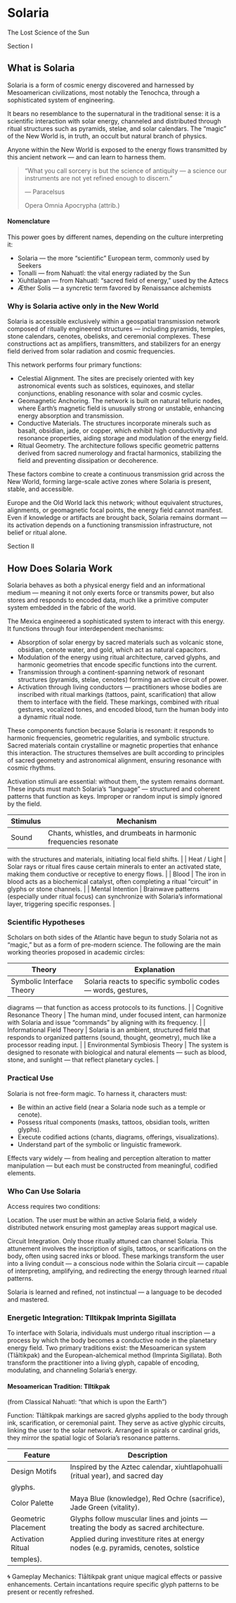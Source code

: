# Solaria

The Lost Science of the Sun

Section I

## What is Solaria

Solaria is a form of cosmic energy discovered and harnessed by Mesoamerican
civilizations, most
notably the Tenochca, through a sophisticated system of engineering.

It bears no resemblance to the supernatural in the traditional sense: it is a scientific interaction
with solar
energy, channeled and distributed through ritual structures such as pyramids, stelae, and solar
calendars. The
“magic” of the New World is, in truth, an occult but natural branch of physics.

Anyone within the New World is exposed to the energy flows transmitted by this ancient network — and
can learn to
harness them.

> “What you call sorcery is but the science of antiquity — a science our instruments are not yet
> refined enough to discern.”
>
> — Paracelsus
>
> Opera Omnia Apocrypha (attrib.)
>

#### Nomenclature

This power goes by different names, depending on the culture interpreting it:

- Solaria — the more “scientific” European term, commonly used
by Seekers
- Tonalli — from Nahuatl: the vital energy radiated by the Sun
- Xiuhtlalpan — from Nahuatl: “sacred field of energy,” used by
the Aztecs
- Æther Solis — a syncretic term favored by Renaissance
alchemists

### Why is Solaria active only in the New World

Solaria is accessible exclusively within a geospatial transmission network composed
of ritually engineered structures — including pyramids, temples, stone calendars, cenotes, obelisks,
and ceremonial complexes. These constructions act as amplifiers, transmitters, and stabilizers for
an energy field derived from solar radiation and cosmic frequencies.

This network performs four primary functions:

- Celestial Alignment. The sites are precisely oriented with
key astronomical events such as solstices, equinoxes, and stellar conjunctions, enabling
resonance with solar and cosmic cycles.
- Geomagnetic Anchoring. The network is built on natural
telluric nodes, where Earth’s magnetic field is unusually strong or unstable, enhancing energy
absorption and transmission.
- Conductive Materials. The structures incorporate minerals
such as basalt, obsidian, jade, or copper, which exhibit high conductivity and resonance
properties, aiding storage and modulation of the energy field.
- Ritual Geometry. The architecture follows specific geometric
patterns derived from sacred numerology and fractal harmonics, stabilizing the field and
preventing dissipation or decoherence.

These factors combine to create a continuous transmission grid across the New World, forming
large-scale active zones where Solaria is present, stable, and accessible.

Europe and the Old World lack this network; without equivalent structures, alignments, or geomagnetic
focal points, the energy field cannot manifest. Even if knowledge or artifacts are brought back,
Solaria remains dormant — its activation depends on a functioning transmission infrastructure, not
belief or ritual alone.

Section II

## How Does Solaria Work

Solaria behaves as both a physical energy field and an informational medium — meaning it not only
exerts force or transmits power, but also stores and responds to encoded data, much like a primitive
computer system embedded in the fabric of the world.

The Mexica engineered a sophisticated system to interact with this energy. It functions through four
interdependent mechanisms:

- Absorption of solar energy by sacred materials such as volcanic stone,
obsidian, cenote water, and gold, which act as natural capacitors.
- Modulation of the energy using ritual architecture, carved glyphs, and harmonic
geometries that encode specific functions into the current.
- Transmission through a continent-spanning network of resonant structures
(pyramids, stelae, cenotes) forming an active circuit of power.
- Activation through living conductors — practitioners whose bodies are
inscribed with ritual markings (tattoos, paint,
scarification) that allow them to interface with the field. These markings, combined with ritual
gestures, vocalized
tones, and encoded blood, turn the human body into a dynamic ritual node.

These components function because Solaria is resonant: it responds to harmonic frequencies,
geometric regularities, and symbolic structure. Sacred materials contain crystalline or magnetic
properties that enhance this interaction. The structures themselves are built according to
principles of sacred geometry and astronomical alignment, ensuring resonance with cosmic rhythms.

Activation stimuli are essential: without them, the system remains dormant. These inputs must match
Solaria’s “language” — structured and coherent patterns that function as keys. Improper or random
input is simply ignored by the field.

| Stimulus | Mechanism |
| --- | --- |
| Sound | Chants, whistles, and drumbeats in harmonic frequencies resonate
with the structures
and materials, initiating local field shifts. |
| Heat / Light | Solar rays or ritual fires cause certain minerals to enter an
activated state,
making them conductive or receptive to energy flows. |
| Blood | The iron in blood acts as a biochemical catalyst, often
completing a ritual
“circuit” in glyphs or stone channels. |
| Mental Intention | Brainwave patterns (especially under ritual focus) can
synchronize with Solaria’s
informational layer, triggering specific responses. |

### Scientific Hypotheses

Scholars on both sides of the Atlantic have begun to study Solaria not as “magic,” but as a form of
pre-modern science. The following are the main working theories proposed in academic circles:

| Theory | Explanation |
| --- | --- |
| Symbolic Interface Theory | Solaria reacts to specific symbolic codes — words, gestures,
diagrams — that
function as access protocols to its functions. |
| Cognitive Resonance Theory | The human mind, under focused intent, can harmonize with Solaria
and issue
“commands” by aligning with its frequency. |
| Informational Field Theory | Solaria is an ambient, structured field that responds to
organized patterns (sound,
thought, geometry), much like a processor reading input. |
| Environmental Symbiosis Theory | The system is designed to resonate with biological and natural
elements — such as
blood, stone, and sunlight — that reflect planetary cycles. |

### Practical Use

Solaria is not free-form magic. To harness it, characters must:

- Be within an active field (near a Solaria node such as a temple or cenote).
- Possess ritual components (masks, tattoos, obsidian tools, written glyphs).
- Execute codified actions (chants, diagrams, offerings, visualizations).
- Understand part of the symbolic or linguistic framework.

Effects vary widely — from healing and perception alteration to matter manipulation — but each must
be constructed from meaningful, codified elements.

### Who Can Use Solaria

Access requires two conditions:

Location. The user must be within an active Solaria field, a
widely distributed
network ensuring most gameplay areas support magical use.

Circuit Integration. Only those ritually attuned can channel
Solaria. This attunement involves the
inscription of sigils, tattoos, or scarifications on the body, often using sacred inks or blood.
These markings
transform the user into a living conduit — a conscious node within the Solaria circuit — capable of
interpreting, amplifying, and redirecting the energy through learned ritual patterns.

Solaria is learned and refined, not instinctual — a language to be decoded and mastered.

### Energetic Integration: Tlltikpak  Imprinta Sigillata

To interface with Solaria, individuals must undergo ritual inscription — a process by which the body
becomes a conductive node in the planetary energy field. Two primary traditions exist: the Mesoamerican system
(Tlāltikpak) and the European-alchemical method (Imprinta Sigillata). Both transform the
practitioner into a living glyph, capable of encoding, modulating, and channeling Solaria’s energy.

#### Mesoamerican Tradition: Tlltikpak

(from Classical Nahuatl: “that which is upon the Earth”)

Function:
Tlāltikpak markings are sacred glyphs applied to the body through ink, scarification, or
ceremonial paint. They serve as active glyphic circuits, linking the user to the solar network.
Arranged in spirals or cardinal grids, they mirror the spatial logic of Solaria’s resonance
patterns.

| Feature | Description |
| --- | --- |
| Design Motifs | Inspired by the Aztec calendar, xiuhtlapohualli (ritual year), and sacred day
glyphs. |
| Color Palette | Maya Blue (knowledge), Red Ochre (sacrifice), Jade Green (vitality). |
| Geometric Placement | Glyphs follow muscular lines and joints — treating the body as sacred architecture. |
| Activation Ritual | Applied during investiture rites at energy nodes (e.g. pyramids, cenotes, solstice
temples). |

🌀 Gameplay Mechanics:
Tlāltikpak grant unique magical effects or passive enhancements. Certain incantations
require specific glyph patterns to be present or recently refreshed.
